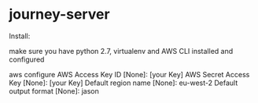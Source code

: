 # journey-server

Install:

make sure you have python 2.7, virtualenv and AWS CLI installed and configured


aws configure
AWS Access Key ID [None]: [your Key]
AWS Secret Access Key [None]: [your Key]
Default region name [None]: eu-west-2
Default output format [None]: jason
